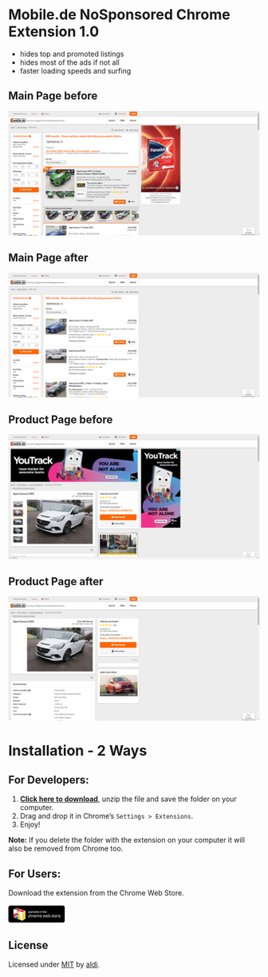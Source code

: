 <h1>Mobile.de NoSponsored Chrome Extension <strong>1.0</strong></h1>

- hides top and promoted listings
- hides most of the ads if not all
- faster loading speeds and surfing

<h2> Main Page before </h2>
<img src="main_before.png"/>
<h2> Main Page after </h2>
<img src="main_after.png"/>

<h2> Product Page before </h2>
<img src="productpage_before.png"/>
<h2> Product Page after </h2>
<img src="productpage_after.png"/>

</br>
<h1> Installation - 2 Ways </h1>

<h2>For Developers: </h2>

1. **[Click here to download](https://github.com/aldiduzha/mobile.de-chrome-extension/archive/master.zip)**, unzip the file and save the folder on your computer.
2. Drag and drop it in Chrome’s `Settings > Extensions`.
3. Enjoy!

__Note:__ If you delete the folder with the extension on your computer it will also be removed from Chrome too.

<h2>For Users:</h2>
Download the extension from the Chrome Web Store.</br></br>
<a href="https://chrome.google.com/webstore/detail/mobilede-nosponsored/ppogdenllamdmgofgekhdfdkloleiijd" target="_blank">
<img src="webstore.png"/>
</a>

<h2> License </h2>

Licensed under [MIT](LICENSE) by [aldi](https://aldiduzha.com).

